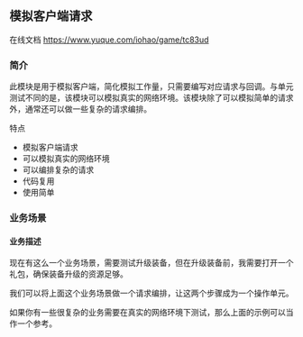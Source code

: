 ## 模拟客户端请求

在线文档 https://www.yuque.com/iohao/game/tc83ud

### 简介

此模块是用于模拟客户端，简化模拟工作量，只需要编写对应请求与回调。与单元测试不同的是，该模块可以模拟真实的网络环境。该模块除了可以模拟简单的请求外，通常还可以做一些复杂的请求编排。

特点
- 模拟客户端请求
- 可以模拟真实的网络环境
- 可以编排复杂的请求
- 代码复用
- 使用简单


### 业务场景

#### 业务描述
现在有这么一个业务场景，需要测试升级装备，但在升级装备前，我需要打开一个礼包，确保装备升级的资源足够。

我们可以将上面这个业务场景做一个请求编排，让这两个步骤成为一个操作单元。

如果你有一些很复杂的业务需要在真实的网络环境下测试，那么上面的示例可以当作一个参考。

